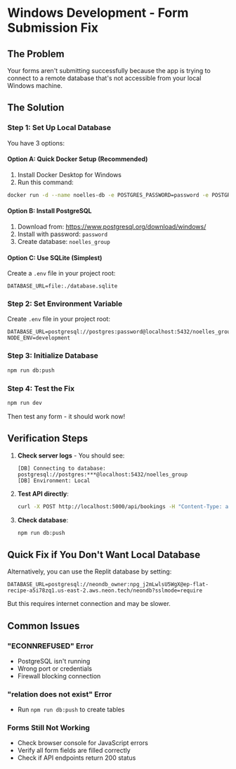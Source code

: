 # Windows Development - Form Submission Fix

## The Problem
Your forms aren't submitting successfully because the app is trying to connect to a remote database that's not accessible from your local Windows machine.

## The Solution

### Step 1: Set Up Local Database
You have 3 options:

#### Option A: Quick Docker Setup (Recommended)
1. Install Docker Desktop for Windows
2. Run this command:
```bash
docker run -d --name noelles-db -e POSTGRES_PASSWORD=password -e POSTGRES_DB=noelles_group -p 5432:5432 postgres:15
```

#### Option B: Install PostgreSQL
1. Download from: https://www.postgresql.org/download/windows/
2. Install with password: `password`
3. Create database: `noelles_group`

#### Option C: Use SQLite (Simplest)
Create a `.env` file in your project root:
```env
DATABASE_URL=file:./database.sqlite
```

### Step 2: Set Environment Variable
Create `.env` file in your project root:
```env
DATABASE_URL=postgresql://postgres:password@localhost:5432/noelles_group
NODE_ENV=development
```

### Step 3: Initialize Database
```bash
npm run db:push
```

### Step 4: Test the Fix
```bash
npm run dev
```

Then test any form - it should work now!

## Verification Steps

1. **Check server logs** - You should see:
   ```
   [DB] Connecting to database: postgresql://postgres:***@localhost:5432/noelles_group
   [DB] Environment: Local
   ```

2. **Test API directly**:
   ```bash
   curl -X POST http://localhost:5000/api/bookings -H "Content-Type: application/json" -d "{\"name\":\"Test\",\"email\":\"test@test.com\",\"country\":\"Ghana\",\"phone\":\"+233123456789\",\"serviceType\":\"Website Development\",\"projectDetails\":\"Test\"}"
   ```

3. **Check database**:
   ```bash
   npm run db:push
   ```

## Quick Fix if You Don't Want Local Database

Alternatively, you can use the Replit database by setting:
```env
DATABASE_URL=postgresql://neondb_owner:npg_j2mLwlsU5WgX@ep-flat-recipe-a5i78zq1.us-east-2.aws.neon.tech/neondb?sslmode=require
```

But this requires internet connection and may be slower.

## Common Issues

### "ECONNREFUSED" Error
- PostgreSQL isn't running
- Wrong port or credentials
- Firewall blocking connection

### "relation does not exist" Error
- Run `npm run db:push` to create tables

### Forms Still Not Working
- Check browser console for JavaScript errors
- Verify all form fields are filled correctly
- Check if API endpoints return 200 status